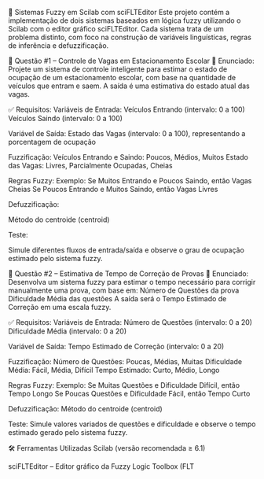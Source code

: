📘 Sistemas Fuzzy em Scilab com sciFLTEditor
Este projeto contém a implementação de dois sistemas baseados em lógica fuzzy utilizando o Scilab com o editor gráfico sciFLTEditor. Cada sistema trata de um problema distinto, com foco na construção de variáveis linguísticas, regras de inferência e defuzzificação.

🧠 Questão #1 – Controle de Vagas em Estacionamento Escolar
🎯 Enunciado:
Projete um sistema de controle inteligente para estimar o estado de ocupação de um estacionamento escolar, com base na quantidade de veículos que entram e saem. A saída é uma estimativa do estado atual das vagas.

✅ Requisitos:
Variáveis de Entrada:
Veículos Entrando (intervalo: 0 a 100)
Veículos Saindo (intervalo: 0 a 100)

Variável de Saída:
Estado das Vagas (intervalo: 0 a 100), representando a porcentagem de ocupação

Fuzzificação:
Veículos Entrando e Saindo: Poucos, Médios, Muitos
Estado das Vagas: Livres, Parcialmente Ocupadas, Cheias

Regras Fuzzy:
Exemplo:
Se Muitos Entrando e Poucos Saindo, então Vagas Cheias
Se Poucos Entrando e Muitos Saindo, então Vagas Livres

Defuzzificação:

Método do centroide (centroid)

Teste:

Simule diferentes fluxos de entrada/saída e observe o grau de ocupação estimado pelo sistema fuzzy.

🧠 Questão #2 – Estimativa de Tempo de Correção de Provas
🎯 Enunciado:
Desenvolva um sistema fuzzy para estimar o tempo necessário para corrigir manualmente uma prova, com base em:
Número de Questões da prova
Dificuldade Média das questões
A saída será o Tempo Estimado de Correção em uma escala fuzzy.

✅ Requisitos:
Variáveis de Entrada:
Número de Questões (intervalo: 0 a 20)
Dificuldade Média (intervalo: 0 a 20)

Variável de Saída:
Tempo Estimado de Correção (intervalo: 0 a 20)

Fuzzificação:
Número de Questões: Poucas, Médias, Muitas
Dificuldade Média: Fácil, Média, Difícil
Tempo Estimado: Curto, Médio, Longo

Regras Fuzzy:
Exemplo:
Se Muitas Questões e Dificuldade Difícil, então Tempo Longo
Se Poucas Questões e Dificuldade Fácil, então Tempo Curto

Defuzzificação:
Método do centroide (centroid)

Teste:
Simule valores variados de questões e dificuldade e observe o tempo estimado gerado pelo sistema fuzzy.

🛠️ Ferramentas Utilizadas
 Scilab (versão recomendada ≥ 6.1)

 sciFLTEditor – Editor gráfico da Fuzzy Logic Toolbox (FLT
